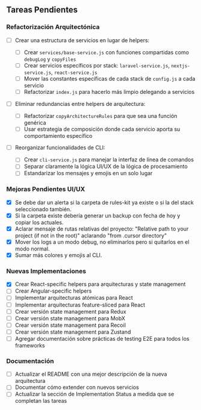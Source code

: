 ## Tareas Pendientes

### Refactorización Arquitectónica

-   [ ] Crear una estructura de servicios en lugar de helpers:

    -   [ ] Crear `services/base-service.js` con funciones compartidas como `debugLog` y `copyFiles`
    -   [ ] Crear servicios específicos por stack: `laravel-service.js`, `nextjs-service.js`, `react-service.js`
    -   [ ] Mover las constantes específicas de cada stack de `config.js` a cada servicio
    -   [ ] Refactorizar `index.js` para hacerlo más limpio delegando a servicios

-   [ ] Eliminar redundancias entre helpers de arquitectura:

    -   [ ] Refactorizar `copyArchitectureRules` para que sea una función genérica
    -   [ ] Usar estrategia de composición donde cada servicio aporta su comportamiento específico

-   [ ] Reorganizar funcionalidades de CLI:
    -   [ ] Crear `cli-service.js` para manejar la interfaz de línea de comandos
    -   [ ] Separar claramente la lógica UI/UX de la lógica de procesamiento
    -   [ ] Estandarizar los mensajes y emojis en un solo lugar

### Mejoras Pendientes UI/UX

-   [x] Se debe dar un alerta si la carpeta de rules-kit ya existe o si la del stack seleccionado también.
-   [x] Si la carpeta existe debería generar un backup con fecha de hoy y copiar los actuales.
-   [x] Aclarar mensaje de rutas relativas del proyecto: "Relative path to your project (if not in the root)" aclarando "from .cursor directory"
-   [x] Mover los logs a un modo debug, no eliminarlos pero si quitarlos en el modo normal.
-   [x] Sumar más colores y emojis al CLI.

### Nuevas Implementaciones

-   [x] Crear React-specific helpers para arquitecturas y state management
-   [ ] Crear Angular-specific helpers
-   [ ] Implementar arquitecturas atómicas para React
-   [ ] Implementar arquitecturas feature-sliced para React
-   [ ] Crear versión state management para Redux
-   [ ] Crear versión state management para MobX
-   [ ] Crear versión state management para Recoil
-   [ ] Crear versión state management para Zustand
-   [ ] Agregar documentación sobre prácticas de testing E2E para todos los frameworks

### Documentación

-   [ ] Actualizar el README con una mejor descripción de la nueva arquitectura
-   [ ] Documentar cómo extender con nuevos servicios
-   [ ] Actualizar la sección de Implementation Status a medida que se completan las tareas
